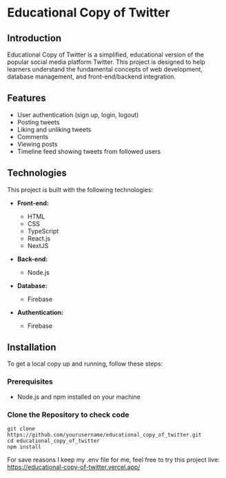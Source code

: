 # Educational Copy of Twitter
## Introduction
Educational Copy of Twitter is a simplified, educational version of the popular social media platform Twitter. This project is designed to help learners understand the fundamental concepts of web development, database management, and front-end/backend integration. 

## Features
- User authentication (sign up, login, logout)
- Posting tweets
- Liking and unliking tweets
- Comments
- Viewing posts
- Timeline feed showing tweets from followed users

## Technologies
This project is built with the following technologies:
- **Front-end:**
  - HTML
  - CSS
  - TypeScript
  - React.js
  - NextJS

- **Back-end:**
  - Node.js
  
- **Database:**
  - Firebase

- **Authentication:**
  - Firebase

## Installation
To get a local copy up and running, follow these steps:

### Prerequisites
- Node.js and npm installed on your machine

### Clone the Repository to check code
```
git clone https://github.com/yourusername/educational_copy_of_twitter.git
cd educational_copy_of_twitter
npm install
```
For save reasons I keep my .env file for me, feel free to try this project live:
https://educational-copy-of-twitter.vercel.app/

